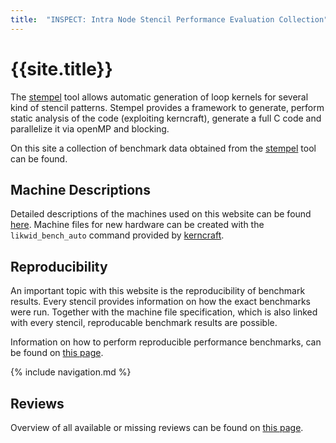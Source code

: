 ```yaml
---
title:  "INSPECT: Intra Node Stencil Performance Evaluation Collection"
---
```


# {{site.title}}

The [stempel](https://github.com/RRZE-HPC/stempel 'stempel') tool allows automatic generation of loop kernels for several kind of stencil patterns. Stempel provides a framework to generate, perform static analysis of the code (exploiting kerncraft), generate a full C code and parallelize it via openMP and blocking.

On this site a collection of benchmark data obtained from the [stempel](https://github.com/RRZE-HPC/stempel 'stempel') tool can be found.

## Machine Descriptions

Detailed descriptions of the machines used on this website can be found [here](machinefiles 'Machine Files'). Machine files for new hardware can be created with the `likwid_bench_auto` command provided by [kerncraft](https://github.com/RRZE-HPC/kerncraft 'kerncraft').

## Reproducibility

An important topic with this website is the reproducibility of benchmark results. Every stencil provides information on how the exact benchmarks were run. Together with the machine file specification, which is also linked with every stencil, reproducable benchmark results are possible.

Information on how to perform reproducible performance benchmarks, can be found on [this page](reproducibility 'Reproducibility').

{% include navigation.md %}

## Reviews

Overview of all available or missing reviews can be found on [this page](reviews).
